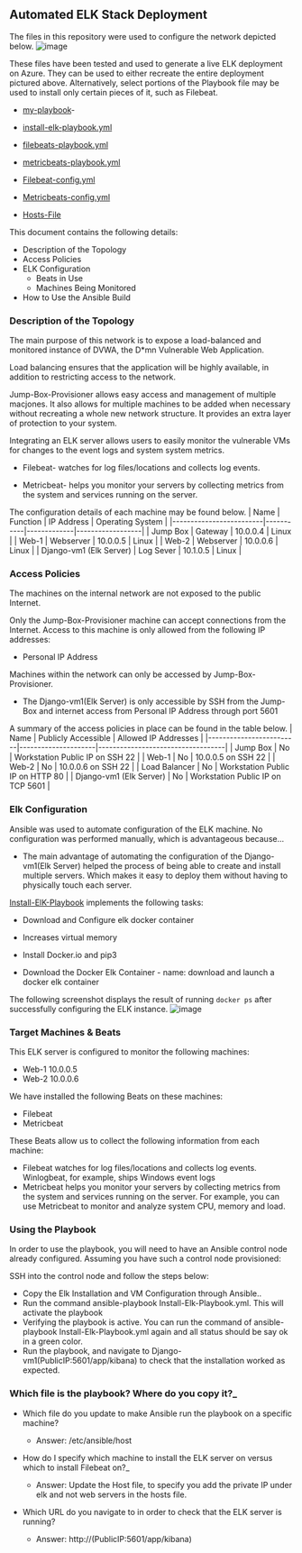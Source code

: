 ## Automated ELK Stack Deployment

The files in this repository were used to configure the network depicted below.
![image](https://user-images.githubusercontent.com/74883969/120398363-125a6200-c308-11eb-8d19-83a7b4e13206.png)


These files have been tested and used to generate a live ELK deployment on Azure. They can be used to either recreate the entire deployment pictured above. Alternatively, select portions of the Playbook file may be used to install only certain pieces of it, such as Filebeat.

  -  [my-playbook](https://github.com/andrewjhnsn/Elk-Stack-Project-1/blob/main/Ansible/yml-Playbooks/my-playbook.yml)- 
- [install-elk-playbook.yml](https://github.com/andrewjhnsn/Elk-Stack-Project-1/blob/main/Ansible/yml-Playbooks/install-elk-playbook.yml)

-	[filebeats-playbook.yml](https://github.com/andrewjhnsn/Elk-Stack-Project-1/blob/main/Ansible/yml-Playbooks/filebeats-playbook.yml)

-	[metricbeats-playbook.yml](https://github.com/andrewjhnsn/Elk-Stack-Project-1/blob/main/Ansible/yml-Playbooks/metricbeats.playbook.yml)

-	[Filebeat-config.yml](https://github.com/andrewjhnsn/Elk-Stack-Project-1/blob/main/Ansible/yml-Playbooks/Filebeat-config.yml)
-	[Metricbeats-config.yml](https://github.com/andrewjhnsn/Elk-Stack-Project-1/blob/main/Ansible/yml-Playbooks/Metricbeat.config.yml)
-	[Hosts-File](https://github.com/andrewjhnsn/Elk-Stack-Project-1/blob/main/Ansible/yml-Playbooks/Hosts%20File)


This document contains the following details:
- Description of the Topology
- Access Policies
- ELK Configuration
  - Beats in Use
  - Machines Being Monitored
- How to Use the Ansible Build


### Description of the Topology

The main purpose of this network is to expose a load-balanced and monitored instance of DVWA, the D*mn Vulnerable Web Application.

Load balancing ensures that the application will be highly available, in addition to restricting access to the network.

Jump-Box-Provisioner allows easy access and management of multiple macjones. It also allows for multiple machines to be added when necessary without recreating a whole new network structure. It provides an extra layer of protection to your system.

Integrating an ELK server allows users to easily monitor the vulnerable VMs for changes to the event logs and system system metrics.
- Filebeat- watches for log files/locations and collects log events.

- Metricbeat- helps you monitor your servers by collecting metrics from the system and services running on the server.



The configuration details of each machine may be found below.
 | Name                    | Function  | IP Address  | Operating System |
 |-------------------------|-----------|-------------|------------------|
 | Jump Box                | Gateway   | 10.0.0.4    | Linux            |
 | Web-1                   | Webserver | 10.0.0.5    | Linux            |
 | Web-2                   | Webserver | 10.0.0.6    | Linux            |
 | Django-vm1 (Elk Server) | Log Sever | 10.1.0.5    | Linux            |



### Access Policies

The machines on the internal network are not exposed to the public Internet. 

Only the Jump-Box-Provisioner machine can accept connections from the Internet. Access to this machine is only allowed from the following IP addresses:
- Personal IP Address

Machines within the network can only be accessed by Jump-Box-Provisioner.
- The Django-vm1(Elk Server) is only accessible by SSH from the Jump-Box and internet access from Personal IP Address through port 5601

A summary of the access policies in place can be found in the table below.
| Name                    | Publicly Accessible | Allowed IP Addresses              |
|-------------------------|---------------------|-----------------------------------|
| Jump Box                | No                  | Workstation Public IP on SSH 22   |
| Web-1                   | No                  | 10.0.0.5 on SSH 22                |
| Web-2                   | No                  | 10.0.0.6 on SSH 22                |
| Load Balancer           | No                  | Workstation Public IP on HTTP 80  |
| Django-vm1 (Elk Server) | No                  | Workstation Public IP on TCP 5601 |

### Elk Configuration

Ansible was used to automate configuration of the ELK machine. No configuration was performed manually, which is advantageous because...
- The main advantage of automating the configuration of the Django-vm1(Elk Server) helped the process of being able to create and install multiple servers. Which makes it easy to deploy them without having to physically touch each server.

[Install-ElK-Playbook](https://github.com/andrewjhnsn/Elk-Stack-Project-1/blob/main/Ansible/yml-Playbooks/install-elk-playbook.yml) implements the following tasks:
- Download and Configure elk docker container 

- Increases virtual memory

- Install Docker.io and pip3
     
 - Download the Docker Elk Container - name: download and launch a docker elk container

The following screenshot displays the result of running `docker ps` after successfully configuring the ELK instance.
 ![image](https://user-images.githubusercontent.com/74883969/120400401-ce695c00-c30b-11eb-8e43-9507d0ecdeaf.png)



### Target Machines & Beats
This ELK server is configured to monitor the following machines:
  - Web-1 10.0.0.5
- Web-2 10.0.0.6


We have installed the following Beats on these machines:
- Filebeat
- Metricbeat


These Beats allow us to collect the following information from each machine:
-  Filebeat watches for log files/locations and collects log events. Winlogbeat, for example, ships Windows event logs
- Metricbeat helps you monitor your servers by collecting metrics from the system and services running on the server. For example, you can use Metricbeat to monitor and analyze system CPU, memory and load.	

### Using the Playbook
In order to use the playbook, you will need to have an Ansible control node already configured. Assuming you have such a control node provisioned: 

SSH into the control node and follow the steps below:
- Copy the Elk Installation and VM Configuration through Ansible..
- Run the command ansible-playbook Install-Elk-Playbook.yml. This will activate the playbook
- Verifying the playbook is active. You can run the command of ansible-playbook Install-Elk-Playbook.yml again and all status should be say ok in a green color.
- Run the playbook, and navigate to Django-vm1(PublicIP:5601/app/kibana) to check that the installation worked as expected.


### Which file is the playbook? Where do you copy it?_
- Which file do you update to make Ansible run the playbook on a specific machine?
	 - Answer: /etc/ansible/host
 
- How do I specify which machine to install the ELK server on versus which to install Filebeat on?_

   - Answer: Update the Host file, to specify you add the private IP under elk and not web servers in the hosts file.

- Which URL do you navigate to in order to check that the ELK server is running?
   - Answer: http://(PublicIP:5601/app/kibana)



